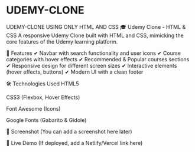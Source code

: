 # UDEMY-CLONE
UDEMY-CLONE USING ONLY HTML AND CSS
🎓 Udemy Clone - HTML & CSS
A responsive Udemy Clone built with HTML and CSS, mimicking the core features of the Udemy learning platform.

🚀 Features
✔ Navbar with search functionality and user icons
✔ Course categories with hover effects
✔ Recommended & Popular courses sections
✔ Responsive design for different screen sizes
✔ Interactive elements (hover effects, buttons)
✔ Modern UI with a clean footer

🛠 Technologies Used
HTML5

CSS3 (Flexbox, Hover Effects)

Font Awesome (Icons)

Google Fonts (Gabarito & Gidole)

📸 Screenshot
(You can add a screenshot here later)

🔗 Live Demo
(If deployed, add a Netlify/Vercel link here)
